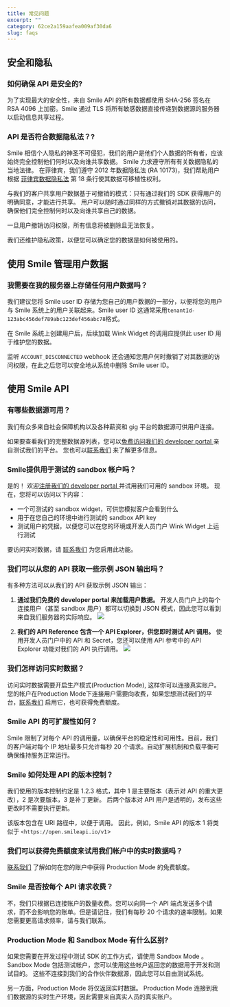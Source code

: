 ```yaml
---
title: 常见问题
excerpt: ""  
category: 62ce2a159aafea009af30da6 
slug: faqs
---
```


## 安全和隐私

### 如何确保 API 是安全的?

为了实现最大的安全性，来自 Smile API 的所有数据都使用 SHA-256 签名在 RSA 4096 上加密。Smile 通过 TLS 将所有敏感数据直接传递到数据源的服务器以启动信息共享过程。

### API 是否符合数据隐私法？?

Smile 相信个人隐私的神圣不可侵犯，我们的用户是他们个人数据的所有者，应该始终完全控制他们何时以及向谁共享数据。 Smile 力求遵守所有有关数据隐私的当地法律。 在菲律宾，我们遵守 2012 年数据隐私法 (RA 10173)，我们帮助用户根据 [菲律宾数据隐私法](https://www.privacy.gov.ph/data-privacy-act/#18) 第 18 条行使其数据可移植性权利。

与我们的客户共享用户数据基于可撤销的模式：只有通过我们的 SDK 获得用户的明确同意，才能进行共享。 用户可以随时通过同样的方式撤销对其数据的访问，确保他们完全控制何时以及向谁共享自己的数据。

一旦用户撤销访问权限，所有信息将被删除且无法恢复。

我们还维护隐私政策，以便您可以确定您的数据是如何被使用的。

## 使用 Smile 管理用户数据

### 我需要在我的服务器上存储任何用户数据吗？

我们建议您将 Smile user ID 存储为您自己的用户数据的一部分，以便将您的用户与 Smile 系统上的用户关联起来。Smile user ID 这通常采用`tenantId-123abc456def789abc123def456abc78`格式。

在 Smile 系统上创建用户后，后续加载 Wink Widget 的调用应提供此 user ID 用于维护您的数据。

监听 `ACCOUNT_DISCONNECTED` webhook 还会通知您用户何时撤销了对其数据的访问权限，在此之后您可以安全地从系统中删除 Smile user ID。

## 使用 Smile API

### 有哪些数据源可用？

我们有众多来自社会保障机构以及各种薪资和 gig 平台的数据源可供用户连接。

如果要查看我们的完整数据源列表，您可以[免费访问我们的 developer portal ](https://portal.getsmileapi.com/register) 亲自测试我们的平台。 您也可以[联系我们](https://www.getsmileapi.com/book-a-call-with-smile-api?utm_source=FAQ&utm_medium=FAQ&utm_campaign=FAQ) 来了解更多信息。

### Smile提供用于测试的 sandbox 帐户吗？

是的！ 欢迎[注册我们的 developer portal ](https://portal.getsmileapi.com/register) 并试用我们可用的 sandbox 环境。 现在，您将可以访问以下内容：

- 一个可测试的 sandbox widget，可供您模拟客户会看到什么
- 用于在您自己的环境中进行测试的 sandbox API key
- 测试用户的凭据，以便您可以在您的环境或开发人员门户 Wink Widget 上运行测试

要访问实时数据，请 [联系我们](https://www.getsmileapi.com/book-a-call-with-smile-api?utm_source=FAQ&utm_medium=FAQ&utm_campaign=FAQ) 为您启用此功能。

### 我们可以从您的 API 获取一些示例 JSON 输出吗？

有多种方法可以从我们的 API 获取示例 JSON 输出：

1. **通过我们免费的 developer portal 来加载用户数据。**
   开发人员门户上的每个连接用户（甚至 sandbox 用户）都可以切换到 JSON 模式，因此您可以看到来自我们服务器的实际响应。
   ![](https://files.readme.io/7cc555c-devportal-jsonmode.png)

2. **我们的 API Reference 包含一个 API Explorer，供您即时测试 API 调用。**
   使用开发人员门户中的 API 和 Secret，您还可以使用 API 参考中的 API Explorer 功能对我们的 API 执行调用。
   ![](https://files.readme.io/5d046be-reference-explorer.png)

### 我们怎样访问实时数据？

访问实时数据需要开启生产模式(Production Mode), 这样你可以连接真实账户。您的帐户在Production Mode下连接用户需要向收费，如果您想测试我们的平台，[联系我们](https://www.getsmileapi.com/book-a-call-with-smile-api?utm_source=FAQ&utm_medium=FAQ&utm_campaign=FAQ) 启用它，也可获得免费额度。

### Smile API 的可扩展性如何？

Smile 限制了对每个 API 的调用量，以确保平台的稳定性和可用性。目前，我们的客户端对每个 IP 地址最多只允许每秒 20 个请求。自动扩展机制和负载平衡可确保维持服务正常运行。

### Smile 如何处理 API 的版本控制？

我们使用的版本控制约定是 1.2.3 格式，其中 1 是主要版本（表示对 API 的重大更改），2 是次要版本，3 是补丁更新。 后两个版本对 API 用户是透明的，发布这些更改时不需要执行更新。

该版本包含在 URI 路径中，以便于调用。 因此，例如，Smile API 的版本 1 将类似于 `<https://open.smileapi.io/v1`>

### 我们可以获得免费额度来试用我们帐户中的实时数据吗？

[联系我们](https://www.getsmileapi.com/book-a-call-with-smile-api?utm_source=FAQ&utm_medium=FAQ&utm_campaign=FAQ) 了解如何在您的账户中获得 Production Mode 的免费额度。

### Smile 是否按每个 API 请求收费？

不，我们只根据已连接账户的数量收费。您可以向同一个 API 端点发送多个请求，而不会影响您的账单。但是请记住，我们有每秒 20 个请求的速率限制。如果您需要更高请求频率，请与我们联系。

### Production Mode 和 Sandbox Mode 有什么区别?

如果您需要在开发过程中测试 SDK 的工作方式，请使用 Sandbox Mode 。 Sandbox Mode 包括测试帐户，您可以使用这些帐户返回您的数据用于开发和测试目的。 这些不连接到我们的合作伙伴数据源，因此您可以自由测试系统。

另一方面，Production Mode 将仅返回实时数据。 Production Mode 连接到我们数据源的实时生产环境，因此需要来自真实人员的真实账户。